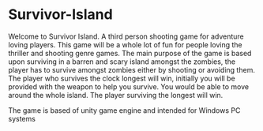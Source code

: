 # Survivor-Island
Welcome to Survivor Island. A third person shooting game for adventure loving players. This game will be a whole lot of fun for people loving the thriller and shooting 
genre games. The main purpose of the game is based upon surviving in a barren and scary island amongst the zombies, the player has to survive amongst zombies either 
by shooting or avoiding them. The player who survives the clock longest will win, initially you will be provided with the weapon to help you survive. You would be able to move around the whole island. The player surviving the longest will win.

The game is based of unity game engine and intended for Windows PC systems
